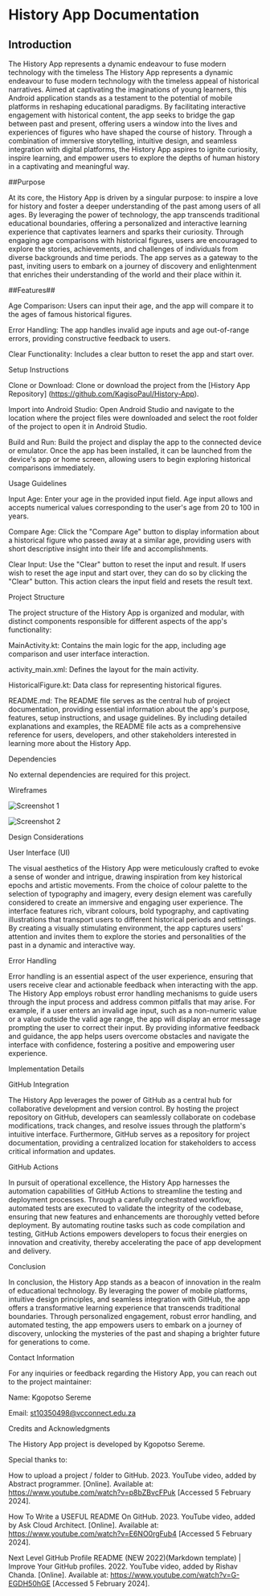 # History App Documentation

## Introduction

The History App represents a dynamic endeavour to fuse modern technology with the timeless The History App represents a dynamic endeavour to fuse modern technology with the timeless appeal of historical narratives. Aimed at captivating the imaginations of young learners, this Android application stands as a testament to the potential of mobile platforms in reshaping educational paradigms. By facilitating interactive engagement with historical content, the app seeks to bridge the gap between past and present, offering users a window into the lives and experiences of figures who have shaped the course of history. Through a combination of immersive storytelling, intuitive design, and seamless integration with digital platforms, the History App aspires to ignite curiosity, inspire learning, and empower users to explore the depths of human history in a captivating and meaningful way. 

 

##Purpose

At its core, the History App is driven by a singular purpose: to inspire a love for history and foster a deeper understanding of the past among users of all ages. By leveraging the power of technology, the app transcends traditional educational boundaries, offering a personalized and interactive learning experience that captivates learners and sparks their curiosity. Through engaging age comparisons with historical figures, users are encouraged to explore the stories, achievements, and challenges of individuals from diverse backgrounds and time periods. The app serves as a gateway to the past, inviting users to embark on a journey of discovery and enlightenment that enriches their understanding of the world and their place within it. 

 

##Features##

Age Comparison: Users can input their age, and the app will compare it to the ages of famous historical figures. 

Error Handling: The app handles invalid age inputs and age out-of-range errors, providing constructive feedback to users. 

Clear Functionality: Includes a clear button to reset the app and start over. 

  

 Setup Instructions 

Clone or Download: Clone or download the project from the [History App Repository] (https://github.com/KagisoPaul/History-App). 

Import into Android Studio: Open Android Studio and navigate to the location where the project files were downloaded and select the root folder of the project to open it in Android Studio. 

Build and Run: Build the project and display the app to the connected device or emulator. Once the app has been installed, it can be launched from the device's app or home screen, allowing users to begin exploring historical comparisons immediately. 

 

 Usage Guidelines 

Input Age: Enter your age in the provided input field. Age input allows and accepts numerical values corresponding to the user's age from 20 to 100 in years. 

Compare Age: Click the "Compare Age" button to display information about a historical figure who passed away at a similar age, providing users with short descriptive insight into their life and accomplishments. 

Clear Input: Use the "Clear" button to reset the input and result. If users wish to reset the age input and start over, they can do so by clicking the "Clear" button. This action clears the input field and resets the result text.   

 Project Structure 

 

The project structure of the History App is organized and modular, with distinct components responsible for different aspects of the app's functionality: 

 

MainActivity.kt: Contains the main logic for the app, including age comparison and user interface interaction. 

activity_main.xml: Defines the layout for the main activity. 

HistoricalFigure.kt: Data class for representing historical figures. 

README.md: The README file serves as the central hub of project documentation, providing essential information about the app's purpose, features, setup instructions, and usage guidelines. By including detailed explanations and examples, the README file acts as a comprehensive reference for users, developers, and other stakeholders interested in learning more about the History App. 

  

 Dependencies 

No external dependencies are required for this project. 

 

Wireframes 

![Screenshot 1](screenshots/screenshot1.png) 

![Screenshot 2](screenshots/screenshot2.png) 

 

  

 Design Considerations 

 User Interface (UI) 

The visual aesthetics of the History App were meticulously crafted to evoke a sense of wonder and intrigue, drawing inspiration from key historical epochs and artistic movements. From the choice of colour palette to the selection of typography and imagery, every design element was carefully considered to create an immersive and engaging user experience. The interface features rich, vibrant colours, bold typography, and captivating illustrations that transport users to different historical periods and settings. By creating a visually stimulating environment, the app captures users' attention and invites them to explore the stories and personalities of the past in a dynamic and interactive way. 

  

Error Handling 

Error handling is an essential aspect of the user experience, ensuring that users receive clear and actionable feedback when interacting with the app. The History App employs robust error handling mechanisms to guide users through the input process and address common pitfalls that may arise. For example, if a user enters an invalid age input, such as a non-numeric value or a value outside the valid age range, the app will display an error message prompting the user to correct their input. By providing informative feedback and guidance, the app helps users overcome obstacles and navigate the interface with confidence, fostering a positive and empowering user experience. 

  

Implementation Details 

GitHub Integration 

The History App leverages the power of GitHub as a central hub for collaborative development and version control. By hosting the project repository on GitHub, developers can seamlessly collaborate on codebase modifications, track changes, and resolve issues through the platform's intuitive interface. Furthermore, GitHub serves as a repository for project documentation, providing a centralized location for stakeholders to access critical information and updates. 

  

GitHub Actions 

In pursuit of operational excellence, the History App harnesses the automation capabilities of GitHub Actions to streamline the testing and deployment processes. Through a carefully orchestrated workflow, automated tests are executed to validate the integrity of the codebase, ensuring that new features and enhancements are thoroughly vetted before deployment. By automating routine tasks such as code compilation and testing, GitHub Actions empowers developers to focus their energies on innovation and creativity, thereby accelerating the pace of app development and delivery. 

 

Conclusion 

In conclusion, the History App stands as a beacon of innovation in the realm of educational technology. By leveraging the power of mobile platforms, intuitive design principles, and seamless integration with GitHub, the app offers a transformative learning experience that transcends traditional boundaries. Through personalized engagement, robust error handling, and automated testing, the app empowers users to embark on a journey of discovery, unlocking the mysteries of the past and shaping a brighter future for generations to come. 

 

 

Contact Information 

For any inquiries or feedback regarding the History App, you can reach out to the project maintainer: 

Name: Kgopotso Sereme 

Email: st10350498@vcconnect.edu.za 

  

Credits and Acknowledgments 

The History App project is developed by Kgopotso Sereme. 

Special thanks to: 

How to upload a project / folder to GitHub. 2023. YouTube video, added by Abstract programmer. [Online]. Available at: https://www.youtube.com/watch?v=p8bZBvcFPuk [Accessed 5 February 2024]. 

How To Write a USEFUL README On GitHub. 2023. YouTube video, added by Ask Cloud Architect. [Online]. Available at: https://www.youtube.com/watch?v=E6NO0rgFub4 [Accessed 5 February 2024]. 

Next Level GitHub Profile README (NEW 2022)(Markdown template) | Improve Your GitHub profiles. 2022. YouTube video, added by Rishav Chanda. [Online]. Available at: https://www.youtube.com/watch?v=G-EGDH50hGE [Accessed 5 February 2024]. 
